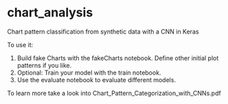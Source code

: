 # chart_analysis
Chart pattern classification from synthetic data with a CNN in Keras

To use it:
1. Build fake Charts with the fakeCharts notebook. Define other initial plot patterns if you like.
2. Optional: Train your model with the train notebook.
3. Use the evaluate notebook to evaluate different models.

To learn more take a look into Chart_Pattern_Categorization_with_CNNs.pdf
